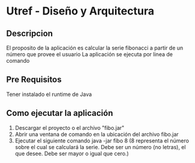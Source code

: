 # Utref - Diseño y Arquitectura

## Descripcion
El proposito de la aplicación es calcular la serie fibonacci a partir de un número que provee el usuario
La aplicación se ejecuta por linea de comando

## Pre Requisitos
Tener instalado el runtime de Java

## Como ejecutar la aplicación
1. Descargar el proyecto o el archivo "fibo.jar"
2. Abrir una ventana de comando en la ubicación del archivo fibo.jar
3. Ejecutar el siguiente comando java -jar fibo 8 (8 representa el número sobre el cual se calculará la serie. Debe ser un número (no letras), el que desee. Debe ser mayor o igual que cero.)
